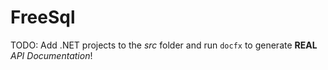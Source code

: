 # FreeSql
TODO: Add .NET projects to the *src* folder and run `docfx` to generate **REAL** *API Documentation*!
